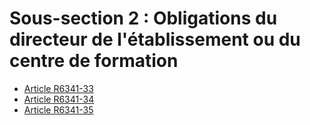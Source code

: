 # Sous-section 2 : Obligations du directeur  de l'établissement ou du centre de formation

* [Article R6341-33](./LEGIARTI000018522456.md)
* [Article R6341-34](./LEGIARTI000028976017.md)
* [Article R6341-35](./LEGIARTI000028975879.md)
